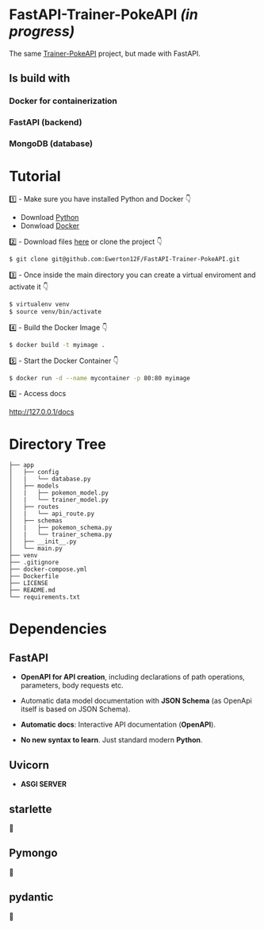 # FastAPI-Trainer-PokeAPI _(in progress)_
The same [Trainer-PokeAPI](https://github.com/Ewerton12F/Trainer-PokeAPI) project, but made with FastAPI.

## Is build with

### Docker for containerization
### FastAPI (backend)
### MongoDB (database)


# Tutorial

1️⃣ - Make sure you have installed Python and Docker 👇

* Download [Python](https://www.python.org/downloads/)
* Donwload [Docker](https://docs.docker.com/desktop/windows/install/)

2️⃣ - Download files [here](https://github.com/Ewerton12F/FastAPI-Trainer-PokeAPI/archive/refs/heads/master.zip) or clone the project 👇

```sh
$ git clone git@github.com:Ewerton12F/FastAPI-Trainer-PokeAPI.git
```

3️⃣ - Once inside the main directory you can create a virtual enviroment and activate it 👇

```sh
$ virtualenv venv
$ source venv/bin/activate
```

4️⃣ - Build the Docker Image 👇

```sh
$ docker build -t myimage .
```
5️⃣ - Start the Docker Container 👇

```sh
$ docker run -d --name mycontainer -p 80:80 myimage
```
6️⃣ - Access docs

http://127.0.0.1/docs

# Directory Tree

```
├── app
│   ├── config
│   |   └── database.py
│   ├── models
│   |   ├── pokemon_model.py
│   |   └── trainer_model.py
│   ├── routes
│   |   └── api_route.py
│   ├── schemas
│   |   ├── pokemon_schema.py
│   |   └── trainer_schema.py
│   ├── __init__.py
│   └── main.py
├── venv
├── .gitignore
├── docker-compose.yml
├── Dockerfile
├── LICENSE
├── README.md
└── requirements.txt
```

# Dependencies

## FastAPI

* **OpenAPI for API creation**, including declarations of path operations, parameters, body requests etc.

* Automatic data model documentation with **JSON Schema** (as OpenApi itself is based on JSON Schema).

* **Automatic docs**: Interactive API documentation (**OpenAPI**).

* **No new syntax to learn**. Just standard modern **Python**.

## Uvicorn

* **ASGI SERVER**

## starlette

🚧

## Pymongo

🚧

## pydantic

🚧
